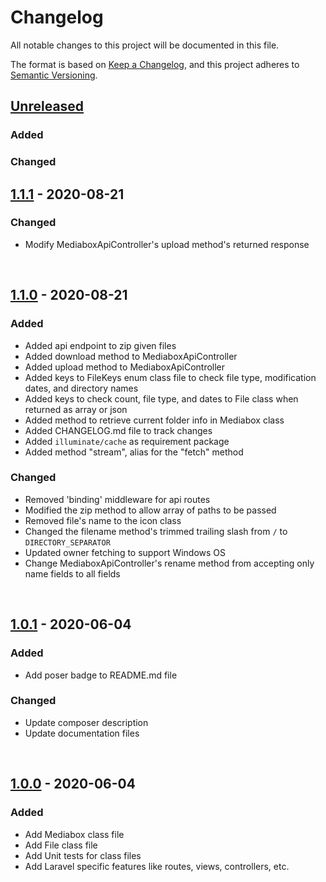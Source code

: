 # Changelog

All notable changes to this project will be documented in this file.

The format is based on [Keep a Changelog](https://keepachangelog.com/en/1.0.0/),
and this project adheres to [Semantic Versioning](https://semver.org/spec/v2.0.0.html).

## [Unreleased]
### Added
### Changed

## [1.1.1] - 2020-08-21
### Changed
- Modify MediaboxApiController's upload method's returned response

<br>

## [1.1.0] - 2020-08-21
### Added
- Added api endpoint to zip given files
- Added download method to MediaboxApiController
- Added upload method to MediaboxApiController
- Added keys to FileKeys enum class file to check file type, modification dates, and directory names
- Added keys to check count, file type, and dates to File class when returned as array or json
- Added method to retrieve current folder info in Mediabox class
- Added CHANGELOG.md file to track changes
- Added `illuminate/cache` as requirement package
- Added method "stream", alias for the "fetch" method
### Changed
- Removed 'binding' middleware for api routes
- Modified the zip method to allow array of paths to be passed
- Removed file's name to the icon class
- Changed the filename method's trimmed trailing slash from `/` to `DIRECTORY_SEPARATOR`
- Updated owner fetching to support Windows OS
- Change MediaboxApiController's rename method from accepting only name fields to all fields

<br>

## [1.0.1] - 2020-06-04
### Added
- Add poser badge to README.md file
### Changed
- Update composer description
- Update documentation files

<br>

## [1.0.0] - 2020-06-04
### Added
- Add Mediabox class file
- Add File class file
- Add Unit tests for class files
- Add Laravel specific features like routes, views, controllers, etc.

<br>

[Unreleased]: https://github.com/codrasil/mediabox/compare/v1.0.1...HEAD
[1.1.1]: https://github.com/codrasil/mediabox/releases/tag/v1.1.0...v1.1.1
[1.1.0]: https://github.com/codrasil/mediabox/releases/tag/v1.0.1...v1.1.0
[1.0.1]: https://github.com/codrasil/mediabox/compare/v1.0.0...v1.0.1
[1.0.0]: https://github.com/codrasil/mediabox/releases/tag/v1.0.0
